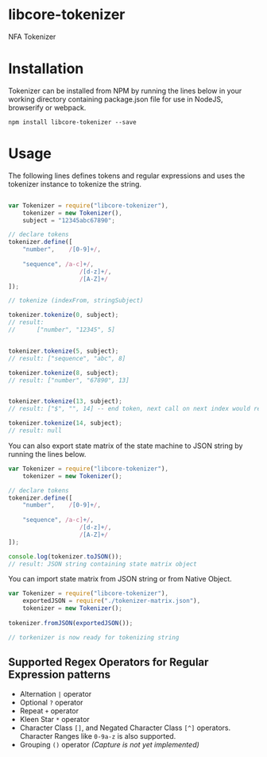 # libcore-tokenizer
NFA Tokenizer

# Installation

Tokenizer can be installed from NPM by running the lines below in your working directory containing package.json file for use in NodeJS, browserify or webpack.


```shell
npm install libcore-tokenizer --save
```

# Usage

The following lines defines tokens and regular expressions and uses the tokenizer instance to tokenize the string.

```javascript

var Tokenizer = require("libcore-tokenizer"),
	tokenizer = new Tokenizer(),
	subject = "12345abc67890";

// declare tokens
tokenizer.define([
	"number",	 /[0-9]+/,
        
	"sequence",	/a-c]+/,
					/[d-z]+/,
					/[A-Z]+/
]);

// tokenize (indexFrom, stringSubject)

tokenizer.tokenize(0, subject);
// result:
// 		["number", "12345", 5]


tokenizer.tokenize(5, subject);
// result: ["sequence", "abc", 8]

tokenizer.tokenize(8, subject);
// result: ["number", "67890", 13]


tokenizer.tokenize(13, subject);
// result: ["$", "", 14] -- end token, next call on next index would result in null

tokenizer.tokenize(14, subject);
// result: null

```


You can also export state matrix of the state machine to JSON string by running the lines below.

```javascript
var Tokenizer = require("libcore-tokenizer"),
	tokenizer = new Tokenizer();

// declare tokens
tokenizer.define([
	"number",	 /[0-9]+/,
        
	"sequence",	/a-c]+/,
					/[d-z]+/,
					/[A-Z]+/
]);

console.log(tokenizer.toJSON());
// result: JSON string containing state matrix object
```

You can import state matrix from JSON string or from Native Object.

```javascript
var Tokenizer = require("libcore-tokenizer"),
	exportedJSON = require("./tokenizer-matrix.json"),
	tokenizer = new Tokenizer();
	
tokenizer.fromJSON(exportedJSON());

// torkenizer is now ready for tokenizing string
```


## Supported Regex Operators for Regular Expression patterns

* Alternation `|` operator
* Optional `?` operator
* Repeat `+` operator
* Kleen Star `*` operator
* Character Class `[]`, and Negated Character Class `[^]` operators. Character Ranges like `0-9a-z` is also supported.
* Grouping `()` operator *(Capture is not yet implemented)*

